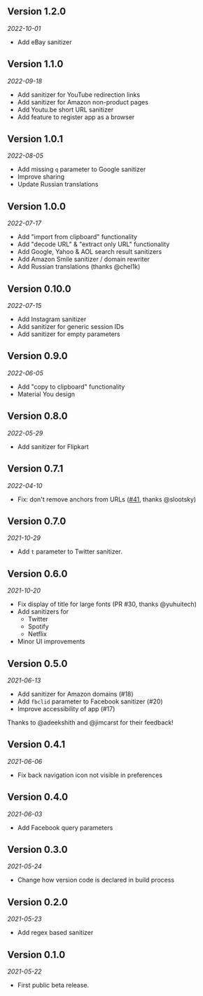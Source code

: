 ## Version 1.2.0

_2022-10-01_

- Add eBay sanitizer

## Version 1.1.0

_2022-09-18_

- Add sanitizer for YouTube redirection links
- Add sanitizer for Amazon non-product pages
- Add Youtu.be short URL sanitizer
- Add feature to register app as a browser

## Version 1.0.1

_2022-08-05_

- Add missing `q` parameter to Google sanitizer
- Improve sharing
- Update Russian translations

## Version 1.0.0

_2022-07-17_

- Add "import from clipboard" functionality
- Add "decode URL" & "extract only URL" functionality
- Add Google, Yahoo & AOL search result sanitizers
- Add Amazon Smile sanitizer / domain rewriter
- Add Russian translations (thanks @chel1k)

## Version 0.10.0

_2022-07-15_

- Add Instagram sanitizer
- Add sanitizer for generic session IDs
- Add sanitizer for empty parameters

## Version 0.9.0

_2022-06-05_

- Add "copy to clipboard" functionality
- Material You design

## Version 0.8.0

_2022-05-29_

- Add sanitizer for Flipkart

## Version 0.7.1

_2022-04-10_

- Fix: don't remove anchors from URLs ([#41](https://github.com/svenjacobs/leon/issues/41), thanks
  @slootsky)

## Version 0.7.0

_2021-10-29_

- Add `t` parameter to Twitter sanitizer.

## Version 0.6.0

_2021-10-20_

- Fix display of title for large fonts (PR #30, thanks @yuhuitech)
- Add sanitizers for
    - Twitter
    - Spotify
    - Netflix
- Minor UI improvements

## Version 0.5.0

_2021-06-13_

- Add sanitizer for Amazon domains (#18)
- Add `fbclid` parameter to Facebook sanitizer (#20)
- Improve accessibility of app (#17)

Thanks to @adeekshith and @jimcarst for their feedback!

## Version 0.4.1

_2021-06-06_

- Fix back navigation icon not visible in preferences

## Version 0.4.0

_2021-06-03_

- Add Facebook query parameters

## Version 0.3.0

_2021-05-24_

- Change how version code is declared in build process

## Version 0.2.0

_2021-05-23_

- Add regex based sanitizer

## Version 0.1.0

_2021-05-22_

- First public beta release.
